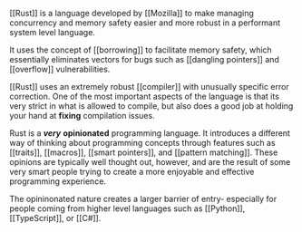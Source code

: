 [[Rust]] is a language developed by [[Mozilla]] to make managing concurrency and memory safety easier and more robust in a performant system level language.

It uses the concept of [[borrowing]] to facilitate memory safety, which essentially eliminates vectors for bugs such as [[dangling pointers]] and [[overflow]] vulnerabilities.

[[Rust]] uses an extremely robust [[compiler]] with unusually specific error correction. One of the most important aspects of the language is that its very strict in what is allowed to compile, but also does a good job at holding your hand at **fixing** compilation issues.

Rust is a ***very*** **opinionated** programming language. It introduces a different way of thinking about programming concepts through features such as [[traits]], [[macros]], [[smart pointers]], and [[pattern matching]]. These opinions are typically well thought out, however, and are the result of some very smart people trying to create a more enjoyable and effective programming experience.

The opininonated nature creates a larger barrier of entry- especially for people coming from higher level languages such as [[Python]], [[TypeScript]], or [[C#]].
